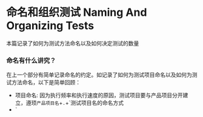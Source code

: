 # 命名和组织测试 Naming And Organizing Tests
本篇记录了如何为测试方法命名以及如何决定测试的数量

### 命名有什么讲究？
在上一个部分有简单记录命名的约定。如记录了如何为测试项目命名以及如何为测试方法命名，以下是简单回顾：

* 项目命名: 因为执行频率和执行速度的原因，测试项目要与产品项目分开建立，遵顼`产品项目名`+`.`+`测试项目名的命名方式
* `
